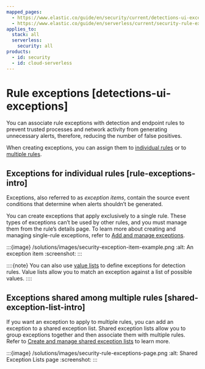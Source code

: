 ```yaml
---
mapped_pages:
  - https://www.elastic.co/guide/en/security/current/detections-ui-exceptions.html
  - https://www.elastic.co/guide/en/serverless/current/security-rule-exceptions.html
applies_to:
  stack: all
  serverless:
    security: all
products:
  - id: security
  - id: cloud-serverless
---
```


# Rule exceptions [detections-ui-exceptions]

You can associate rule exceptions with detection and endpoint rules to prevent trusted processes and network activity from generating unnecessary alerts, therefore, reducing the number of false positives.

When creating exceptions, you can assign them to [individual rules](#rule-exceptions-intro) or to [multiple rules](#shared-exception-list-intro).


## Exceptions for individual rules [rule-exceptions-intro]

Exceptions, also referred to as *exception items*, contain the source event conditions that determine when alerts shouldn’t be generated.

You can create exceptions that apply exclusively to a single rule. These types of exceptions can’t be used by other rules, and you must manage them from the rule’s details page. To learn more about creating and managing single-rule exceptions, refer to [Add and manage exceptions](add-manage-exceptions.md).

:::{image} /solutions/images/security-exception-item-example.png
:alt: An exception item
:screenshot:
:::

::::{note}
You can also use [value lists](create-manage-value-lists.md) to define exceptions for detection rules. Value lists allow you to match an exception against a list of possible values.
::::



## Exceptions shared among multiple rules [shared-exception-list-intro]

If you want an exception to apply to multiple rules, you can add an exception to a shared exception list. Shared exception lists allow you to group exceptions together and then associate them with multiple rules. Refer to [Create and manage shared exception lists](create-manage-shared-exception-lists.md) to learn more.

:::{image} /solutions/images/security-rule-exceptions-page.png
:alt: Shared Exception Lists page
:screenshot:
:::




